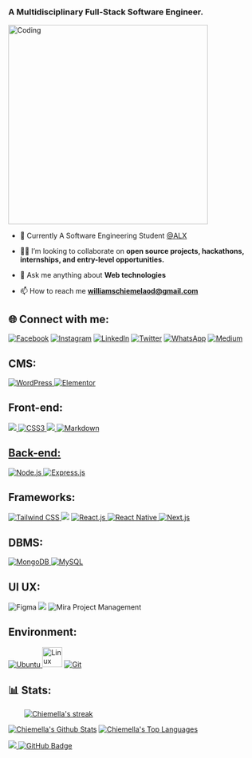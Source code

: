 <h3 align="left">A Multidisciplinary Full-Stack Software Engineer.</h3>
<img align="top" alt="Coding" width="400" src="https://miro.medium.com/max/680/0*7Q3yvSIv_t0ioJ-Z.gif"/>

- 🔭 Currently A Software Engineering Student [@ALX](https://www.alxafrica.com/) <!-- [#100DaysCodeChallenge](https://chiemella.github.io/100DaysCodingChallenge/)...... -->

- 👨‍💻 I’m looking to collaborate on **open source projects, hackathons, internships, and entry-level opportunities.**

- 💬  Ask me anything about **Web technologies**

- 📫 How to reach me **williamschiemelaod@gmail.com**


## 🌐 Connect with me:
[![Facebook](https://img.shields.io/badge/Facebook-%231877F2.svg?logo=Facebook&logoColor=white)](https://www.facebook.com/chiemelawilliams) [![Instagram](https://img.shields.io/badge/Instagram-%23E4405F.svg?logo=Instagram&logoColor=white)](https://instagram.com/emela_williams) [![LinkedIn](https://img.shields.io/badge/LinkedIn-%230077B5.svg?logo=linkedin&logoColor=white)](https://www.linkedin.com/in/chiemella/) [![Twitter](https://img.shields.io/badge/Twitter-%231DA1F2.svg?logo=Twitter&logoColor=white)](https://twitter.com/emela_williams) [![WhatsApp](https://img.shields.io/badge/WhatsApp-%2325D366.svg?logo=WhatsApp&logoColor=white)](https://wa.me/2349065180285) [![Medium](https://img.shields.io/badge/Medium-%23000000.svg?logo=Medium&logoColor=white)](https://chiemella.medium.com/)

## CMS:
<a href="https://wordpress.org/" target="_blank" rel="noreferrer"> <img src="https://img.shields.io/badge/WordPress-21759B?style=for-the-badge&logo=wordpress&logoColor=white" alt="WordPress" /> </a>
<a href="https://elementor.com/" target="_blank" rel="noreferrer"> <img src="https://img.shields.io/badge/Elementor-000000?style=for-the-badge&logo=elementor&logoColor=white" alt="Elementor" /> </a>

## Front-end:
<img src="https://img.shields.io/badge/HTML5-E34F26?style=for-the-badge&logo=html5&logoColor=white" /><a href="https://www.w3.org/Style/CSS/Overview.en.html" target="_blank" rel="noreferrer"> <img src="https://img.shields.io/badge/CSS3-1572B6?style=for-the-badge&logo=css3&logoColor=white" alt="CSS3" /> <img src="https://img.shields.io/badge/JavaScript-323330?style=for-the-badge&logo=javascript&logoColor=F7DF1E" /><a href="https://www.markdownguide.org/" target="_blank" rel="noreferrer"> <img src="https://img.shields.io/badge/Markdown-000000?style=for-the-badge&logo=markdown&logoColor=white" alt="Markdown" />

## Back-end:
<a href="https://nodejs.org" target="_blank" rel="noreferrer"> <img src="https://img.shields.io/badge/Node.js-43853D?style=for-the-badge&logo=node.js&logoColor=white" alt="Node.js" /> </a><a href="https://expressjs.com/" target="_blank" rel="noreferrer"> <img src="https://img.shields.io/badge/Express.js-000000?style=for-the-badge&logo=express&logoColor=white" alt="Express.js" /> </a>

## Frameworks:
</a><a href="https://tailwindcss.com/" target="_blank" rel="noreferrer"> <img src="https://img.shields.io/badge/Tailwind_CSS-38B2AC?style=for-the-badge&logo=tailwind-css&logoColor=white" alt="Tailwind CSS" /> </a><img src="https://img.shields.io/badge/Bootstrap-563D7C?style=for-the-badge&logo=bootstrap&logoColor=white" /> </a><a href="https://reactjs.org/" target="_blank" rel="noreferrer"> <img src="https://img.shields.io/badge/React-20232A?style=for-the-badge&logo=react&logoColor=61DAFB" alt="React.js" /> </a><a href="https://reactnative.dev/" target="_blank" rel="noreferrer"> <img src="https://img.shields.io/badge/React_Native-20232A?style=for-the-badge&logo=react&logoColor=61DAFB" alt="React Native" /> </a><a href="https://nextjs.org/" target="_blank" rel="noreferrer"> <img src="https://img.shields.io/badge/Next.js-000000?style=for-the-badge&logo=next.js&logoColor=white" alt="Next.js" /> </a>

## DBMS:
<a href="https://www.mongodb.com/" target="_blank" rel="noreferrer"> <img src="https://img.shields.io/badge/MongoDB-47A248?style=for-the-badge&logo=mongodb&logoColor=white" alt="MongoDB" /> </a> <a href="https://www.mysql.com/" target="_blank" rel="noreferrer"> <img src="https://img.shields.io/badge/MySQL-4479A1?style=for-the-badge&logo=mysql&logoColor=white" alt="MySQL" /> </a>

## UI UX:
![Figma](https://img.shields.io/badge/figma-%23F24E1E.svg?style=for-the-badge&logo=figma&logoColor=white) <img src="https://img.shields.io/badge/Photoshop-31A8FF?style=for-the-badge&logo=adobe-photoshop&logoColor=white" /> <img src="https://img.shields.io/badge/Mira-3A3E46?style=for-the-badge&logo=mira&logoColor=white" alt="Mira Project Management" /> </a>

## Environment:
<a href="https://ubuntu.com/" target="_blank" rel="noreferrer"> <img src="https://img.shields.io/badge/Ubuntu-E95420?style=for-the-badge&logo=ubuntu&logoColor=white" alt="Ubuntu" /> </a> <img src="https://upload.wikimedia.org/wikipedia/commons/thumb/3/35/Tux.svg/1200px-Tux.svg.png" alt="Linux Logo" width="40" height="40"> <a href="https://mirahq.com/" target="_blank" rel="noreferrer"> </a> <a href="https://git-scm.com/" target="_blank" rel="noreferrer"> <img src="https://img.shields.io/badge/Git-F05032?style=for-the-badge&logo=git&logoColor=white" alt="Git" /> </a> 

<!--  ## 💻 Languages and Tools:
Name | Badges
--- | ---
**Designs**  |   ![Figma](https://img.shields.io/badge/figma-%23F24E1E.svg?style=for-the-badge&logo=figma&logoColor=white) <img src="https://img.shields.io/badge/Photoshop-31A8FF?style=for-the-badge&logo=adobe-photoshop&logoColor=white" />
**Languages**  | <img src="https://img.shields.io/badge/JavaScript-323330?style=for-the-badge&logo=javascript&logoColor=F7DF1E" /> <img src="https://img.shields.io/badge/CSS3-1572B6?style=for-the-badge&logo=css3&logoColor=white" /> <img src="https://img.shields.io/badge/HTML5-E34F26?style=for-the-badge&logo=html5&logoColor=white" /> <img src="https://img.shields.io/badge/Bootstrap-563D7C?style=for-the-badge&logo=bootstrap&logoColor=white" /> <a href="https://expressjs.com/" target="_blank" rel="noreferrer"> <img src="https://img.shields.io/badge/Express.js-000000?style=for-the-badge&logo=express&logoColor=white" alt="Express.js" /> </a><a href="https://www.mongodb.com/" target="_blank" rel="noreferrer"> <img src="https://img.shields.io/badge/MongoDB-47A248?style=for-the-badge&logo=mongodb&logoColor=white" alt="MongoDB" /> </a> <a href="https://reactjs.org/" target="_blank" rel="noreferrer"> <img src="https://img.shields.io/badge/React-20232A?style=for-the-badge&logo=react&logoColor=61DAFB" alt="React.js" /> </a> <a href="https://nodejs.org" target="_blank" rel="noreferrer"> <img src="https://img.shields.io/badge/Node.js-43853D?style=for-the-badge&logo=node.js&logoColor=white" alt="Node.js" /> </a>
**Tools** |<a href="https://git-scm.com/" target="_blank" rel="noreferrer"> <img src="https://img.shields.io/badge/Git-F05032?style=for-the-badge&logo=git&logoColor=white" alt="Git" /> </a> <a href="https://ubuntu.com/" target="_blank" rel="noreferrer"> <img src="https://img.shields.io/badge/Ubuntu-E95420?style=for-the-badge&logo=ubuntu&logoColor=white" alt="Ubuntu" /> </a> <img src="https://upload.wikimedia.org/wikipedia/commons/thumb/3/35/Tux.svg/1200px-Tux.svg.png" alt="Linux Logo" width="40" height="40"> <a href="https://mirahq.com/" target="_blank" rel="noreferrer"> <img src="https://img.shields.io/badge/Mira-3A3E46?style=for-the-badge&logo=mira&logoColor=white" alt="Mira Project Management" /> </a>
 -->


## 📊 Stats:
<p style="margin-left: 2rem;">
 <a href="https://github.com/chiemella/github-readme-streak-stats">
        <img title="🔥 Get streak stats for your profile at git.io/streak-stats" alt="Chiemella's streak" src="https://github-readme-streak-stats.herokuapp.com/?user=chiemella&theme=black-ice&hide_border=true&stroke=0000&background=060A0CD0"/>
 </a>
 <p/>

<a href="https://github.com/chiemella/github-readme-stats"><img alt="Chiemella's Github Stats" src="https://github-readme-stats.vercel.app/api?username=chiemella&show_icons=true&count_private=true&theme=react&hide_border=true&bg_color=0D1117" /></a>
  <a href="https://github.com/chiemella/github-readme-stats"><img alt="Chiemella's Top Languages" src="https://github-readme-stats.vercel.app/api/top-langs/?username=chiemella&langs_count=8&count_private=true&layout=compact&theme=react&hide_border=true&bg_color=0D1117" /></a>


   
<a href="https://github.com/chiemella/github-profile-views-counter">
    <img src="https://komarev.com/ghpvc/?username=chiemella">
</a>
<a href="https://github.com/chiemella?tab=followers"><img src="https://img.shields.io/github/followers/chiemella?label=Followers&style=social" alt="GitHub Badge"></a>

